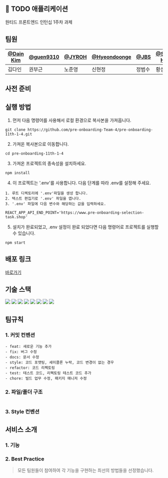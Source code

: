 ## 📝 TODO 애플리케이션

원티드 프론트엔드 인턴십 1주차 과제

## 팀원

| [@Dain Kim](https://github.com/ekdls1218) | [@guen9310](https://github.com/guen9310) | [@JYROH](https://github.com/ghgt1) | [@Hyeondoonge](https://github.com/Hyeondoonge) | [@JBS](https://github.com/JB-JS) | [@Sangeun Hwang](https://github.com/hsejsx) |
| ----------------------------------------- | ---------------------------------------- | ---------------------------------- | ---------------------------------------------- | -------------------------------- | ------------------------------------------- |
| 김다인                                    | 권부근                                   | 노준영                             | 신현정                                         | 정범수                           | 황상은                                      |

## 사전 준비

## 실행 방법

1. 먼저 다음 명령어를 사용해서 로컬 환경으로 복사본을 가져옵니다.

```
git clone https://github.com/pre-onboarding-Team-4/pre-onboarding-11th-1-4.git
```

2. 가져온 복사본으로 이동합니다.

```
cd pre-onboarding-11th-1-4
```

3. 가져온 프로젝트의 종속성을 설치하세요.

```
npm install
```

4. 이 프로젝트는 '.env'를 사용합니다. 다음 단계를 따라 .env를 설정해 주세요.

```
1. 루트 디렉토리에 '.env'파일을 생성 합니다.
2. 텍스트 편집기로 '.env' 파일을 엽니다.
3. '.env' 파일에 다음 변수와 해당하는 값을 입력하세요.

REACT_APP_API_END_POINT='https://www.pre-onboarding-selection-task.shop'
```

5. 설치가 완료되었고, .env 설정이 완료 되었다면 다음 명령어로 프로젝트를 실행할 수 있습니다.

```
npm start
```

## 배포 링크

[바로가기](https://pre-onboarding-11th-1-4.netlify.app/)

## 기술 스택

<img src="https://img.shields.io/badge/React-61DAFB?style=flat-square&logo=React&logoColor=black"/>
<img src="https://img.shields.io/badge/Javascript-F7DF1E?style=flat-square&logo=javascript&logoColor=black"/>
<img src="https://img.shields.io/badge/styled components-DB7093?style=flat-square&logo=styled-components&logoColor=white"/>
<img src="https://img.shields.io/badge/Axios-5A29E4?style=flat-square&logo=axios&logoColor=white"/>
<img src="https://img.shields.io/badge/React Router-CA4245?style=flat-square&logo=reactrouter&logoColor=white"/>
<img src="https://img.shields.io/badge/ESLint-4B32C3?style=flat-square&logo=eslint&logoColor=white"/>
<img src="https://img.shields.io/badge/Prettier-F7B93E?style=flat-square&logo=prettier&logoColor=black"/>
<img src="https://img.shields.io/badge/Netlify-00C7B7?style=flat-square&logo=&logoColor=black"/>

## 팀규칙

### 1. 커밋 컨벤션

```
- feat: 새로운 기능 추가
- fix: 버그 수정
- docs: 문서 수정
- style: 코드 포맷팅, 세미콜론 누락, 코드 변경이 없는 경우
- refactor: 코드 리펙토링
- test: 테스트 코드, 리펙토링 테스트 코드 추가
- chore: 빌드 업무 수정, 패키지 매니저 수정
```

### 2. 파일/폴더 구조

```

```

### 3. Style 컨벤션

## 서비스 소개

### 1. 기능

### 2. Best Practice

> 모든 팀원들이 참여하여 각 기능을 구현하는 최선의 방법들을 선정했습니다.
